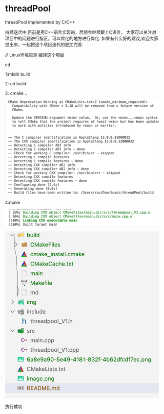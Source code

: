 # threadPool
threadPool implemented by C/C++ 

持续迭代中,目前是用C++语言实现的，后期会继续跟上C语言，
大家可以关注对项目中的问题进行指正，可以优化的地方进行优化.
如果有什么好的建议,欢迎大家提出来，一起把这个项目迭代的更加完善.

// Linux环境实测
编译这个项目

cd <project-folder>

1:mkdir build

2: cd build

3: cmake ..

 ![alt text](6a8e9a90-5e49-4181-832f-4b62dfcdf7ec.png)

4:make 

 ![alt text](image.png)

 ![alt text](image-1.png)
 
 执行成功

